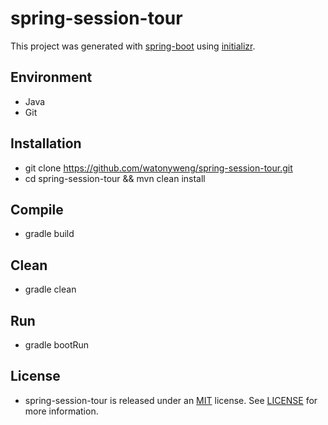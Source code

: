 # spring-session-tour

This project was generated with [spring-boot](https://github.com/spring-projects/spring-boot) using [initializr](https://github.com/spring-io/initializr).

## Environment

- Java
- Git

## Installation

- git clone https://github.com/watonyweng/spring-session-tour.git
- cd spring-session-tour && mvn clean install

## Compile

- gradle build

## Clean

- gradle clean

## Run

- gradle bootRun

## License

- spring-session-tour is released under an [MIT](https://opensource.org/licenses/MIT) license. See [LICENSE](https://github.com/watonyweng/spring-session-tour/tree/master/LICENSE) for more information.
